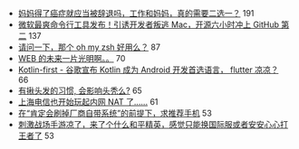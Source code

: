 - [妈妈得了癌症就应当被辞退吗，工作和妈妈，真的需要二选一？](https://www.v2ex.com/t/562133) 191
- [微软最爽命令行工具发布！引诱开发者叛逃 Mac，开源六小时冲上 GitHub 第二](https://www.v2ex.com/t/562062) 137
- [请问一下，那个 oh my zsh 好用么？](https://www.v2ex.com/t/562103) 87
- [WEB 的未来一片光明啊。。](https://www.v2ex.com/t/562041) 70
- [Kotlin-first - 谷歌宣布 Kotlin 成为 Android 开发首选语言， flutter 凉凉？](https://www.v2ex.com/t/562055) 66
- [有揪头发的习惯, 会影响头秃么?](https://www.v2ex.com/t/562190) 65
- [上海电信也开始玩起内网 NAT 了......](https://www.v2ex.com/t/562164) 61
- [在“肯定会刷掉厂商自带系统”的前提下，求推荐手机](https://www.v2ex.com/t/562251) 53
- [刺激战场手游凉了，来了个什么和平精英，感觉只能换国际服或者安安心心打王者了](https://www.v2ex.com/t/562060) 53
